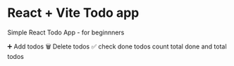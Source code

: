 # React + Vite Todo app
Simple React Todo App - for beginnners

➕ Add todos
🗑️ Delete todos
✅ check done todos
count total done and total todos
 
